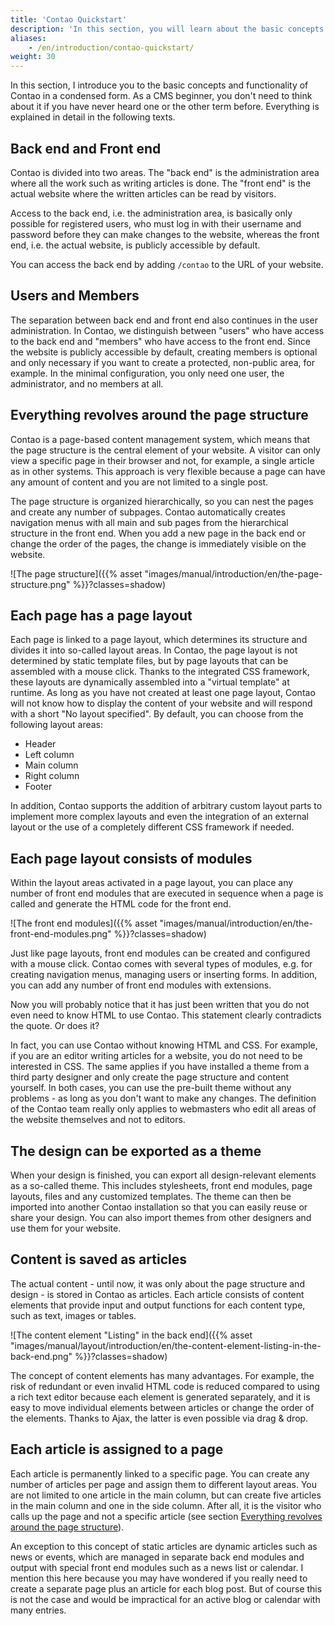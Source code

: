 ```yaml
---
title: 'Contao Quickstart'
description: 'In this section, you will learn about the basic concepts and functionality of Contao in a condensed form.'
aliases:
    - /en/introduction/contao-quickstart/
weight: 30
---
```


In this section, I introduce you to the basic concepts and functionality of Contao in a condensed form. As a CMS beginner, 
you don't need to think about it if you have never heard one or the other term before. Everything is explained in detail 
in the following texts.


## Back end and Front end

Contao is divided into two areas. The "back end" is the administration area where all the work such as writing articles 
is done. The "front end" is the actual website where the written articles can be read by visitors.

Access to the back end, i.e. the administration area, is basically only possible for registered users, who must log in 
with their username and password before they can make changes to the website, whereas the front end, i.e. the actual 
website, is publicly accessible by default.

You can access the back end by adding `/contao` to the URL of your website.


## Users and Members

The separation between back end and front end also continues in the user administration. In Contao, we distinguish between 
"users" who have access to the back end and "members" who have access to the front end. Since the website is publicly 
accessible by default, creating members is optional and only necessary if you want to create a protected, non-public 
area, for example. In the minimal configuration, you only need one user, the administrator, and no members at all.


## Everything revolves around the page structure

Contao is a page-based content management system, which means that the page structure is the central element of your 
website. A visitor can only view a specific page in their browser and not, for example, a single article as in other 
systems. This approach is very flexible because a page can have any amount of content and you are not limited to a 
single post.

The page structure is organized hierarchically, so you can nest the pages and create any number of subpages. Contao 
automatically creates navigation menus with all main and sub pages from the hierarchical structure in the front end. 
When you add a new page in the back end or change the order of the pages, the change is immediately visible on the 
website.

![The page structure]({{% asset "images/manual/introduction/en/the-page-structure.png" %}}?classes=shadow)


## Each page has a page layout

Each page is linked to a page layout, which determines its structure and divides it into so-called layout areas. In 
Contao, the page layout is not determined by static template files, but by page layouts that can be assembled with a 
mouse click. Thanks to the integrated CSS framework, these layouts are dynamically assembled into a "virtual template" 
at runtime. As long as you have not created at least one page layout, Contao will not know how to display the content 
of your website and will respond with a short "No layout specified". By default, you can choose from the following 
layout areas:

- Header
- Left column
- Main column
- Right column
- Footer

In addition, Contao supports the addition of arbitrary custom layout parts to implement more complex layouts and even 
the integration of an external layout or the use of a completely different CSS framework if needed.


## Each page layout consists of modules

Within the layout areas activated in a page layout, you can place any number of front end modules that are executed in 
sequence when a page is called and generate the HTML code for the front end.

![The front end modules]({{% asset "images/manual/introduction/en/the-front-end-modules.png" %}}?classes=shadow)

Just like page layouts, front end modules can be created and configured with a mouse click. Contao comes with several 
types of modules, e.g. for creating navigation menus, managing users or inserting forms. In addition, you can add any 
number of front end modules with extensions.

Now you will probably notice that it has just been written that you do not even need to know HTML to use Contao. This 
statement clearly contradicts the quote. Or does it?

In fact, you can use Contao without knowing HTML and CSS. For example, if you are an editor writing articles for a 
website, you do not need to be interested in CSS. The same applies if you have installed a theme from a third party 
designer and only create the page structure and content yourself. In both cases, you can use the pre-built theme without 
any problems - as long as you don't want to make any changes. The definition of the Contao team really only applies to 
webmasters who edit all areas of the website themselves and not to editors.


## The design can be exported as a theme

When your design is finished, you can export all design-relevant elements as a so-called theme. This includes 
stylesheets, front end modules, page layouts, files and any customized templates. The theme can then be imported into 
another Contao installation so that you can easily reuse or share your design. You can also import themes from other 
designers and use them for your website.


## Content is saved as articles

The actual content - until now, it was only about the page structure and design - is stored in Contao as articles. 
Each article consists of content elements that provide input and output functions for each content type, such as text, 
images or tables.

![The content element "Listing" in the back end]({{% asset "images/manual/layout/introduction/en/the-content-element-listing-in-the-back-end.png" %}}?classes=shadow)

The concept of content elements has many advantages. For example, the risk of redundant or even invalid HTML code is 
reduced compared to using a rich text editor because each element is generated separately, and it is easy to move 
individual elements between articles or change the order of the elements. Thanks to Ajax, the latter is even possible 
via drag &amp; drop.


## Each article is assigned to a page

Each article is permanently linked to a specific page. You can create any number of articles per page and assign them 
to different layout areas. You are not limited to one article in the main column, but can create five articles in the 
main column and one in the side column. After all, it is the visitor who calls up the page and not a specific article 
(see section [Everything revolves around the page structure](#everything-revolves-around-the-page-structure)).

An exception to this concept of static articles are dynamic articles such as news or events, which are managed in 
separate back end modules and output with special front end modules such as a news list or calendar. I mention this here 
because you may have wondered if you really need to create a separate page plus an article for each blog post. But of 
course this is not the case and would be impractical for an active blog or calendar with many entries.

